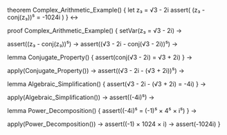 theorem Complex_Arithmetic_Example() {
  let z₃ = √3 - 2i
  assert(
    (z₃ - conj(z₃))⁵ = -1024i
  )
} ↔

proof Complex_Arithmetic_Example() {
  setVar(z₃ = √3 - 2i) →
  
  assert((z₃ - conj(z₃))⁵) →
  assert((√3 - 2i - conj(√3 - 2i))⁵) →
  
  lemma Conjugate_Property() {
    assert(conj(√3 - 2i) = √3 + 2i)
  } →
  
  apply(Conjugate_Property()) →
  assert((√3 - 2i - (√3 + 2i))⁵) →
  
  lemma Algebraic_Simplification() {
    assert(√3 - 2i - (√3 + 2i) = -4i)
  } →
  
  apply(Algebraic_Simplification()) →
  assert((-4i)⁵) →
  
  lemma Power_Decomposition() {
    assert((-4i)⁵ = (-1)⁵ × 4⁵ × i⁵)
  } →
  
  apply(Power_Decomposition()) →
  assert((-1) × 1024 × i) →
  assert(-1024i)
}